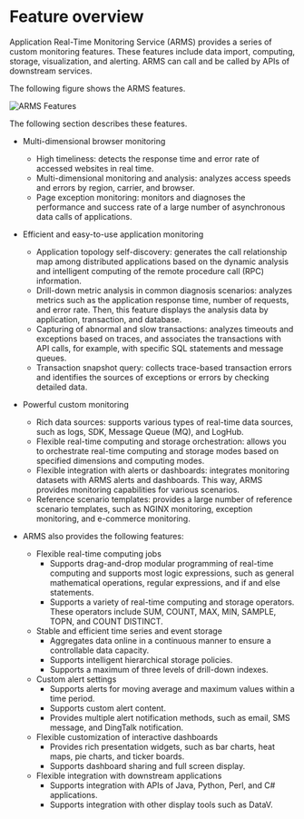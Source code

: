 # Feature overview

Application Real-Time Monitoring Service \(ARMS\) provides a series of custom monitoring features. These features include data import, computing, storage, visualization, and alerting. ARMS can call and be called by APIs of downstream services.

The following figure shows the ARMS features.

![ARMS Features](https://static-aliyun-doc.oss-accelerate.aliyuncs.com/assets/img/en-US/9260537751/p43315.png)

The following section describes these features.

-   Multi-dimensional browser monitoring

    -   High timeliness: detects the response time and error rate of accessed websites in real time.
    -   Multi-dimensional monitoring and analysis: analyzes access speeds and errors by region, carrier, and browser.
    -   Page exception monitoring: monitors and diagnoses the performance and success rate of a large number of asynchronous data calls of applications.
-   Efficient and easy-to-use application monitoring

    -   Application topology self-discovery: generates the call relationship map among distributed applications based on the dynamic analysis and intelligent computing of the remote procedure call \(RPC\) information.
    -   Drill-down metric analysis in common diagnosis scenarios: analyzes metrics such as the application response time, number of requests, and error rate. Then, this feature displays the analysis data by application, transaction, and database.
    -   Capturing of abnormal and slow transactions: analyzes timeouts and exceptions based on traces, and associates the transactions with API calls, for example, with specific SQL statements and message queues.
    -   Transaction snapshot query: collects trace-based transaction errors and identifies the sources of exceptions or errors by checking detailed data.
-   Powerful custom monitoring

    -   Rich data sources: supports various types of real-time data sources, such as logs, SDK, Message Queue \(MQ\), and LogHub.
    -   Flexible real-time computing and storage orchestration: allows you to orchestrate real-time computing and storage modes based on specified dimensions and computing modes.
    -   Flexible integration with alerts or dashboards: integrates monitoring datasets with ARMS alerts and dashboards. This way, ARMS provides monitoring capabilities for various scenarios.
    -   Reference scenario templates: provides a large number of reference scenario templates, such as NGINX monitoring, exception monitoring, and e-commerce monitoring.
-   ARMS also provides the following features:

    -   Flexible real-time computing jobs
        -   Supports drag-and-drop modular programming of real-time computing and supports most logic expressions, such as general mathematical operations, regular expressions, and if and else statements.
        -   Supports a variety of real-time computing and storage operators. These operators include SUM, COUNT, MAX, MIN, SAMPLE, TOPN, and COUNT DISTINCT.
    -   Stable and efficient time series and event storage
        -   Aggregates data online in a continuous manner to ensure a controllable data capacity.
        -   Supports intelligent hierarchical storage policies.
        -   Supports a maximum of three levels of drill-down indexes.
    -   Custom alert settings
        -   Supports alerts for moving average and maximum values within a time period.
        -   Supports custom alert content.
        -   Provides multiple alert notification methods, such as email, SMS message, and DingTalk notification.
    -   Flexible customization of interactive dashboards
        -   Provides rich presentation widgets, such as bar charts, heat maps, pie charts, and ticker boards.
        -   Supports dashboard sharing and full screen display.
    -   Flexible integration with downstream applications
        -   Supports integration with APIs of Java, Python, Perl, and C\# applications.
        -   Supports integration with other display tools such as DataV.

